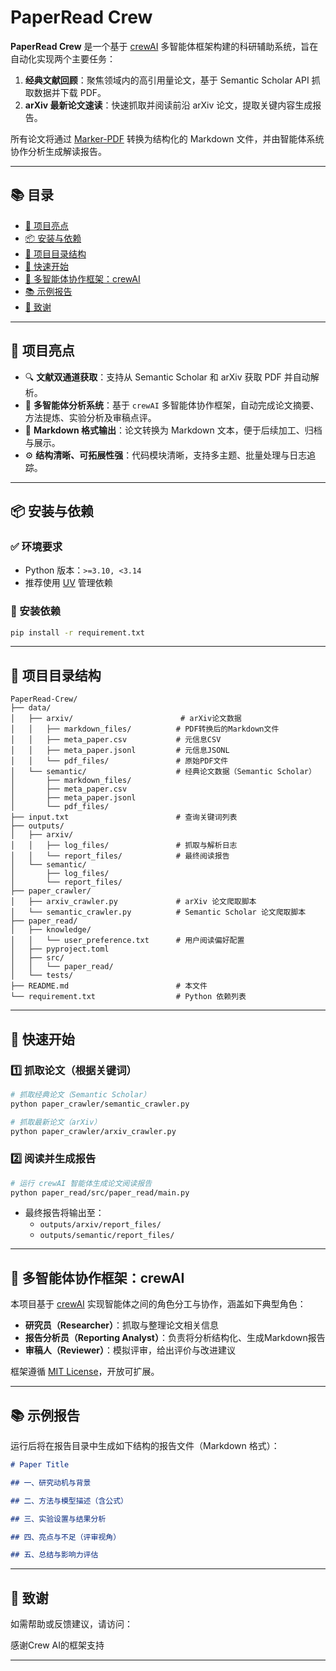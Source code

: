 # PaperRead Crew

**PaperRead Crew** 是一个基于 [crewAI](https://github.com/crewAIInc/crewAI) 多智能体框架构建的科研辅助系统，旨在自动化实现两个主要任务：

1. **经典文献回顾**：聚焦领域内的高引用量论文，基于 Semantic Scholar API 抓取数据并下载 PDF。
2. **arXiv 最新论文速读**：快速抓取并阅读前沿 arXiv 论文，提取关键内容生成报告。

所有论文将通过 [Marker-PDF](https://github.com/roborovski/marker) 转换为结构化的 Markdown 文件，并由智能体系统协作分析生成解读报告。

---

## 📚 目录

- [🎯 项目亮点](#-项目亮点)
- [📦 安装与依赖](#-安装与依赖)
- [📁 项目目录结构](#-项目目录结构)
- [🚀 快速开始](#-快速开始)
- [🤖 多智能体协作框架：crewAI](#-多智能体协作框架crewai)
- [📚 示例报告](#-示例报告)
- [📮 致谢](#-致谢)

---

## 🎯 项目亮点

- 🔍 **文献双通道获取**：支持从 Semantic Scholar 和 arXiv 获取 PDF 并自动解析。
- 🧠 **多智能体分析系统**：基于 `crewAI` 多智能体协作框架，自动完成论文摘要、方法提炼、实验分析及审稿点评。
- 📄 **Markdown 格式输出**：论文转换为 Markdown 文本，便于后续加工、归档与展示。
- ⚙️ **结构清晰、可拓展性强**：代码模块清晰，支持多主题、批量处理与日志追踪。

---

## 📦 安装与依赖

### ✅ 环境要求

- Python 版本：`>=3.10, <3.14`
- 推荐使用 [UV](https://docs.astral.sh/uv/) 管理依赖

### 🔧 安装依赖

```bash
pip install -r requirement.txt
```

---

## 📁 项目目录结构

```
PaperRead-Crew/
├── data/
│   ├── arxiv/                        # arXiv论文数据
│   │   ├── markdown_files/          # PDF转换后的Markdown文件
│   │   ├── meta_paper.csv           # 元信息CSV
│   │   ├── meta_paper.jsonl         # 元信息JSONL
│   │   └── pdf_files/               # 原始PDF文件
│   └── semantic/                    # 经典论文数据（Semantic Scholar）
│       ├── markdown_files/
│       ├── meta_paper.csv
│       ├── meta_paper.jsonl
│       └── pdf_files/
├── input.txt                        # 查询关键词列表
├── outputs/
│   ├── arxiv/
│   │   ├── log_files/               # 抓取与解析日志
│   │   └── report_files/            # 最终阅读报告
│   └── semantic/
│       ├── log_files/
│       └── report_files/
├── paper_crawler/
│   ├── arxiv_crawler.py             # arXiv 论文爬取脚本
│   └── semantic_crawler.py          # Semantic Scholar 论文爬取脚本
├── paper_read/
│   ├── knowledge/
│   │   └── user_preference.txt      # 用户阅读偏好配置
│   ├── pyproject.toml
│   ├── src/
│   │   └── paper_read/
│   └── tests/
├── README.md                        # 本文件
└── requirement.txt                  # Python 依赖列表
```

---

## 🚀 快速开始

### 1️⃣ 抓取论文（根据关键词）

```bash
# 抓取经典论文（Semantic Scholar）
python paper_crawler/semantic_crawler.py

# 抓取最新论文（arXiv）
python paper_crawler/arxiv_crawler.py
```

### 2️⃣ 阅读并生成报告

```bash
# 运行 crewAI 智能体生成论文阅读报告
python paper_read/src/paper_read/main.py
```

- 最终报告将输出至：
  - `outputs/arxiv/report_files/`
  - `outputs/semantic/report_files/`

---

## 🤖 多智能体协作框架：crewAI

本项目基于 [crewAI](https://github.com/crewAIInc/crewAI) 实现智能体之间的角色分工与协作，涵盖如下典型角色：

- **研究员（Researcher）**：抓取与整理论文相关信息
- **报告分析员（Reporting Analyst）**：负责将分析结构化、生成Markdown报告
- **审稿人（Reviewer）**：模拟评审，给出评价与改进建议

框架遵循 [MIT License](https://github.com/crewAIInc/crewAI/blob/main/LICENSE)，开放可扩展。

---

## 📚 示例报告

运行后将在报告目录中生成如下结构的报告文件（Markdown 格式）：

```markdown
# Paper Title

## 一、研究动机与背景

## 二、方法与模型描述（含公式）

## 三、实验设置与结果分析

## 四、亮点与不足（评审视角）

## 五、总结与影响力评估
```

---

## 📮 致谢

如需帮助或反馈建议，请访问：

感谢Crew AI的框架支持

---